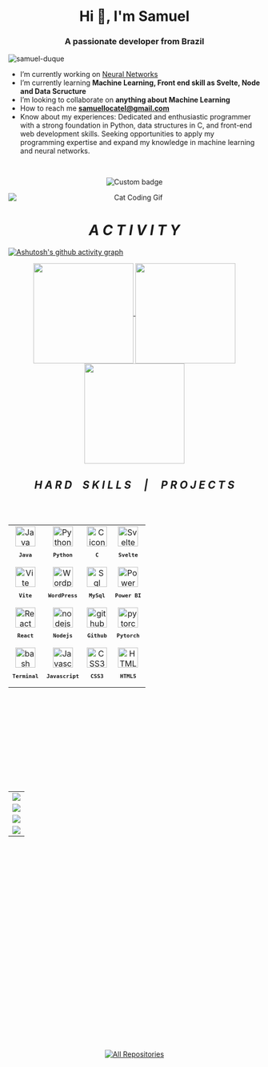 <h1 align="center">Hi 👋, I'm Samuel</h1>
<h3 align="center">A passionate developer from Brazil</h3>

<p align="left"> <img src="https://komarev.com/ghpvc/?username=samuel-duque&label=Profile%20views&color=0e75b6&style=flat" alt="samuel-duque" /> </p>

-  I’m currently working on [Neural Networks](https://github.com/Samuel-Duque/NeuralNetwork-Practice)
-  I’m currently learning **Machine Learning, Front end skill as Svelte, Node and Data Scructure**
-  I’m looking to collaborate on **anything about Machine Learning**
-  How to reach me **samuellocatel@gmail.com**
-  Know about my experiences: Dedicated and enthusiastic programmer with a strong foundation in Python, data structures in C, and front-end web development skills. Seeking opportunities to apply my programming expertise and expand my knowledge in machine learning and neural networks.
<br>
<p align="center">
<img href="https://codetime.dev" alt="Custom badge" src="https://img.shields.io/endpoint?style=for-the-badge&url=https%3A%2F%2Fapi.codetime.dev%2Fshield%3Fid%3D22507%26project%3D%26in%3D0">
</p>
<p align="center">
  <img src="https://media.giphy.com/media/JIX9t2j0ZTN9S/giphy.gif" alt="Cat Coding Gif" style="display: block; margin-left: auto; margin-right: auto;">
</p>

<h1 align="center"><i>&emsp;A C T I V I T Y&emsp;</i></h1>

[![Ashutosh's github activity graph](https://github-readme-activity-graph.vercel.app/graph?username=Samuel-Duque&theme=gotham&area=true&hide_border=true)](https://github.com/ashutosh00710/github-readme-activity-graph)



<p align="center" style="block"; border-color: 1px solid #fff>
    <a href="https://github.com/anuraghazra/github-readme-stats">
      <img height=200 align="center" src="https://github-readme-stats.vercel.app/api?username=samuel-duque&theme=gotham" />
    </a>
    <a href="https://github.com/anuraghazra/convoychat">
      <img height=200 align="center" src="https://github-readme-stats.vercel.app/api/top-langs?username=samuel-duque&theme=gotham&layout=donut" />
    </a>
    <a href="https://github.com/anuraghazra/convoychat">
      <img height=200 align="center" src="https://github-readme-streak-stats.herokuapp.com/?user=samuel-duque&theme=gotham&&card_width=774" />
    </a>
  
<!-- <p align="left">
  <img src="https://api.githubtrends.io/user/svg/Samuel-Duque/repos?time_range=one_year&group=other&loc_metric=changed&&bg_color=0c1014&title_color=28a384&hide_border=true&icon_color=28a384&show_icons=false">
  </p>
</p> -->

<h2 align="center"><i>H A R D&emsp;S K I L L S &emsp;|&emsp;  P R O J E C T S</i></h2>

<br>
<br>

<table align="left" height="500px" >
 <tr>
    <td align="center">
      <img src="https://skillicons.dev/icons?i=java" width="40px" alt="Java icon"/><br>
      <sub>
        <b>
          <pre>Java</pre>
        </b>
      </sub>
    </td>
    <td align="center">
      <img src="https://skillicons.dev/icons?i=py" width="40px" alt="Python icon"/><br>
      <sub>
        <b>
          <pre>Python</pre>
        </b>
      </sub>
    </td>
    <td align="center">
      <img src="https://skillicons.dev/icons?i=c" width="40px" alt="C icon"/><br>
      <sub>
        <b>
          <pre>C</pre>
        </b>
      </sub>
    </td>
   <td align="center">
      <img src="https://skillicons.dev/icons?i=svelte" width="40px" alt="Svelte icon"/><br>
      <sub>
        <b>
          <pre>Svelte</pre>
        </b>
      </sub>
    </td>
  </tr>
 <tr>
    <td align="center">
      <img src="https://skillicons.dev/icons?i=vite" width="40px" alt="Vite icon"/><br>
      <sub>
        <b>
          <pre>Vite</pre>
        </b>
      </sub>
    </td>
    <td align="center">
      <img src="https://skillicons.dev/icons?i=wordpress" width="40px" alt="Wordpress icon"/><br>
      <sub>
        <b>
          <pre>WordPress</pre>
        </b>
      </sub>
    </td>
    <td align="center">
      <img src="https://skillicons.dev/icons?i=mysql" width="40px" alt="Sql icon"/><br>
      <sub>
        <b>
          <pre>MySql</pre>
        </b>
      </sub>
    </td>
 <td align="center">
      <img src="https://user-images.githubusercontent.com/74382074/221614842-e10ac993-a9c0-4bd8-ae20-1592f0b38760.png" width="40px" alt="Power BI icon"/><br>
      <sub>
        <b>
          <pre>Power BI</pre>
        </b>
      </sub>
    </td>
  
        

  </tr>
  <tr>
  <td align="center">
      <img src="https://skillicons.dev/icons?i=react" width="40px" alt="React icon"/><br>
      <sub>
        <b>
          <pre>React</pre>
        </b>
      </sub>
    </td>
    <td align="center">
      <img src="https://skillicons.dev/icons?i=nodejs" width="40px" alt="nodejs icon"/><br>
      <sub>
        <b>
          <pre>Nodejs</pre>
        </b>
      </sub>
    </td>
    <td align="center">
      <a href="https://github.com/JohKemPo"><img src="https://skillicons.dev/icons?i=github" width="40px" alt="github icon"/></a><br>
      <sub>
        <b>
          <pre>Github</pre>
        </b>
      </sub>
    </td>
    <td align="center">
      <img src="https://skillicons.dev/icons?i=pytorch" width="40px" alt="pytorch icon"/><br>
      <sub>
        <b>
          <pre>Pytorch</pre>
        </b>
      </sub>
    </td>
  </tr>
  <tr>
    <td align="center">
      <img src="https://skillicons.dev/icons?i=bash" width="40px" alt="bash icon"/><br>
      <sub>
        <b>
          <pre>Terminal</pre>
        </b>
      </sub>
    </td>
    <td align="center">
      <img src="https://skillicons.dev/icons?i=javascript" width="40px" alt="Javascript icon"/><br>
      <sub>
        <b>
          <pre>Javascript</pre>
        </b>
      </sub>
    </td>
    <td align="center">
      <img src="https://skillicons.dev/icons?i=css" width="40px" alt="CSS3 icon"/><br>
      <sub>
        <b>
          <pre>&ensp;CSS3&ensp;</pre>
        </b>
      </sub>
    </td>
   <td align="center">
      <img src="https://skillicons.dev/icons?i=html" width="40px" alt="HTML5 icon"/><br>
      <sub>
        <b>
          <pre>HTML5</pre>
        </b>
      </sub>
    </td>
  </tr>
 

 

  
</table>



<!-- -------------------------------------------------------------->

<table align="right" height="500px" width="160px">

  <tr>
    <td>
      <a href="https://github.com/Samuel-Duque/NeuralNetwork-Practice"><img witdh="200" src="https://github-readme-stats.vercel.app/api/pin/?username=Samuel-Duque&repo=NeuralNetwork-Practice&&theme=react&bg_color=0c1014&title_color=28a384&hide_border=true&icon_color=28a384&show_icons=true"></a>
    </td>
  </tr>
  <tr>
    <td>
      <a href="https://github.com/Samuel-Duque/Convenience-Heaven"><img witdh="278" src="https://github-readme-stats.vercel.app/api/pin/?username=Samuel-Duque&repo=Convenience-Heaven&&theme=react&bg_color=0c1014&title_color=28a384&hide_border=true&icon_color=28a384&show_icons=true"></a>
    </td>
  </tr>
  <tr>
    <td>
      <a href="https://github.com/Samuel-Duque/Python-project-Gas-station"><img witdh="278" src="https://github-readme-stats.vercel.app/api/pin/?username=Samuel-Duque&repo=Python-project-Gas-station&&theme=react&bg_color=0c1014&title_color=28a384&hide_border=true&icon_color=28a384&show_icons=true"></a>
    </td>
  </tr>
  <tr>
    <td>
      <a href="https://github.com/Samuel-Duque/Usual-C-Topics"><img witdh="278" src="https://github-readme-stats.vercel.app/api/pin/?username=Samuel-Duque&repo=Usual-C-Topics&&theme=react&bg_color=0c1014&title_color=28a384&hide_border=true&icon_color=28a384&show_icons=true"></a>
    </td>
  </tr>
</table>

<p align="center"> 
  <a href="https://github.com/DenverCoder1?tab=repositories&sort=stargazers"><img alt="All Repositories" title="All Repositories" src="https://custom-icon-badges.demolab.com/badge/-Click%20Here%20For%20All%20My%20Repos-1F222E?style=for-the-badge&logoColor=white&logo=repo"/></a>
</p>  


